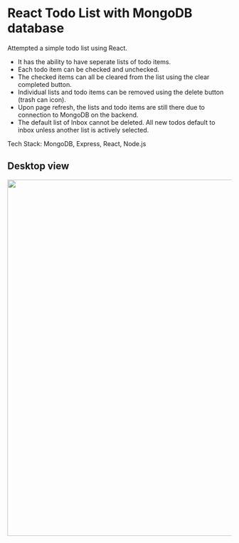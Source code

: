 # React Todo List with MongoDB database

Attempted a simple todo list using React.

- It has the ability to have seperate lists of todo items.
- Each todo item can be checked and unchecked.
- The checked items can all be cleared from the list using the clear completed button.
- Individual lists and todo items can be removed using the delete button (trash can icon).
- Upon page refresh, the lists and todo items are still there due to connection to MongoDB on the backend.
- The default list of Inbox cannot be deleted. All new todos default to inbox unless another list is actively selected.

Tech Stack: MongoDB, Express, React, Node.js

## Desktop view

<img src="./src/assets/ss_desktop2.png" width='800px' height='auto'>
